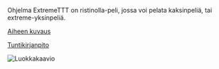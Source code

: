 Ohjelma ExtremeTTT on ristinolla-peli, jossa voi pelata kaksinpeliä, tai extreme-yksinpeliä.

[Aiheen kuvaus](dokumentaatio/aiheenKuvausJaMääritelmä.md)

[Tuntikirjanpito](dokumentaatio/tuntikirjanpito.md)

![Luokkakaavio](dokumentaatio/luokkakaavio.png)
